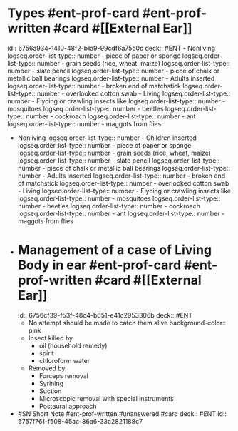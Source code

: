 # Types #ent-prof-card #ent-prof-written #card #[[External Ear]]
id:: 6756a934-1410-48f2-b1a9-99cdf6a75c0c
deck:: #ENT - Nonliving
logseq.order-list-type:: number - piece of paper or sponge
logseq.order-list-type:: number - grain seeds (rice, wheat, maize)
logseq.order-list-type:: number - slate pencil
logseq.order-list-type:: number - piece of chalk or metallic ball bearings
logseq.order-list-type:: number - Adults inserted
logseq.order-list-type:: number - broken end of matchstick
logseq.order-list-type:: number - overlooked cotton swab - Living
logseq.order-list-type:: number - Flycing or crawling insects like
logseq.order-list-type:: number - mosquitoes
logseq.order-list-type:: number - beetles
logseq.order-list-type:: number - cockroach
logseq.order-list-type:: number - ant
logseq.order-list-type:: number - maggots from flies
- Nonliving
  logseq.order-list-type:: number - Children inserted
  logseq.order-list-type:: number - piece of paper or sponge
  logseq.order-list-type:: number - grain seeds (rice, wheat, maize)
  logseq.order-list-type:: number - slate pencil
  logseq.order-list-type:: number - piece of chalk or metallic ball bearings
  logseq.order-list-type:: number - Adults inserted
  logseq.order-list-type:: number - broken end of matchstick
  logseq.order-list-type:: number - overlooked cotton swab - Living
  logseq.order-list-type:: number - Flycing or crawling insects like
  logseq.order-list-type:: number - mosquitoes
  logseq.order-list-type:: number - beetles
  logseq.order-list-type:: number - cockroach
  logseq.order-list-type:: number - ant
  logseq.order-list-type:: number - maggots from flies
- # Management of a case of Living Body in ear #ent-prof-card #ent-prof-written #card #[[External Ear]]
  id:: 6756cf39-f53f-48c4-b651-e41c2953306b
  deck:: #ENT
	- No attempt should be made to catch them alive
	  background-color:: pink
	- Insect killed by
		- oil (household remedy)
		- spirit
		- chloroform water
	- Removed by
		- Forceps removal
		- Syrining
		- Suction
		- Microscopic removal with special instruments
		- Postaural approach
- #SN Short Note #ent-prof-written #unanswered #card
  deck:: #ENT
  id:: 6757f761-f508-45ac-86a6-33c2821188c7